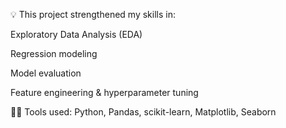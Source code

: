 💡 This project strengthened my skills in:

Exploratory Data Analysis (EDA)

Regression modeling

Model evaluation

Feature engineering & hyperparameter tuning

👨‍💻 Tools used: Python, Pandas, scikit-learn, Matplotlib, Seaborn
